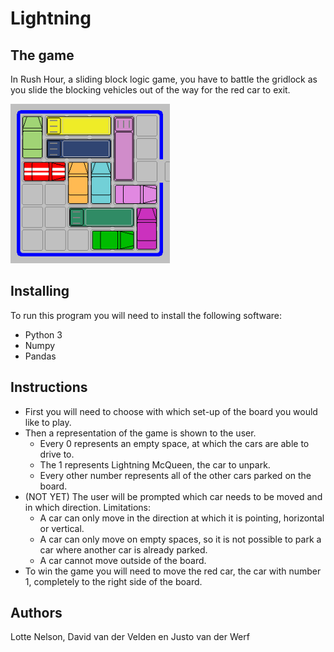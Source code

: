 # Lightning


## The game
In Rush Hour, a sliding block logic game, you have to battle the gridlock as you slide the blocking vehicles out of the way for the red car to exit. 

<img src=https://github.com/elgoesto/bliksem/blob/master/speelbord.gif width="255">

## Installing
To run this program you will need to install the following software:
* Python 3
* Numpy
* Pandas

## Instructions
* First you will need to choose with which set-up of the board you would like to play.
* Then a representation of the game is shown to the user.
  * Every 0 represents an empty space, at which the cars are able to drive to.
  * The 1 represents Lightning McQueen, the car to unpark.
  * Every other number represents all of the other cars parked on the board.
* (NOT YET) The user will be prompted which car needs to be moved and in which direction. Limitations: 
  * A car can only move in the direction at which it is pointing, horizontal or vertical. 
  * A car can only move on empty spaces, so it is not possible to park a car where another car is already parked. 
  * A car cannot move outside of the board. 
* To win the game you will need to move the red car, the car with number 1, completely to the right side of the board. 


## Authors
Lotte Nelson,
David van der Velden en 
Justo van der Werf
